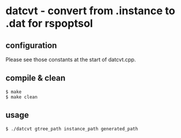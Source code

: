 # datcvt - convert from .instance to .dat for rspoptsol

## configuration

Please see those constants at the start of datcvt.cpp.

## compile & clean

```
$ make
$ make clean
```

## usage

```
$ ./datcvt gtree_path instance_path generated_path
```
